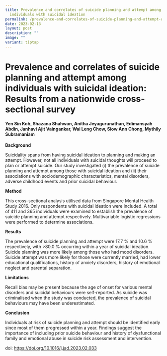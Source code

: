 ```yaml
---
title: Prevalence and correlates of suicide planning and attempt among
  individuals with suicidal ideation
permalink: /prevalence-and-correlates-of-suicide-planning-and-attempt-among-individuals-with-suicidal-ideation/
date: 2023-02-13
layout: post
description: ""
image: ""
variant: tiptap
---
```

<h1>Prevalence and correlates of suicide planning and attempt among individuals with suicidal ideation: Results from a nationwide cross-sectional survey</h1>
<h4>Yen Sin Koh, Shazana Shahwan, Anitha Jeyagurunathan, Edimansyah Abdin, Janhavi Ajit Vaingankar, Wai Leng Chow, Siow Ann Chong, Mythily Subramaniam</h4>
<p><strong>Background</strong>
</p>
<p>Suicidality spans from having suicidal ideation to planning and making
an attempt. However, not all individuals with suicidal thoughts will proceed
to plan or attempt suicide. Our study investigated (i) the prevalence of
suicide planning and attempt among those with suicidal ideation and (ii)
their associations with sociodemographic characteristics, mental disorders,
adverse childhood events and prior suicidal behaviour.</p>
<p><strong>Method</strong>
</p>
<p>This cross-sectional analysis utilised data from Singapore Mental Health
Study 2016. Only respondents with suicidal ideation were included. A total
of 411 and 365 individuals were examined to establish the prevalence of
suicide planning and attempt respectively. Multivariable logistic regressions
were performed to determine associations.</p>
<p><strong>Results</strong>
</p>
<p>The prevalence of suicide planning and attempt were 17.7&nbsp;% and 10.6&nbsp;%
respectively, with &gt;80.0&nbsp;% occurring within a year of suicidal
ideation. Suicide planning was more likely among those who had mood disorders.
Suicide attempt was more likely for those were currently married, had lower
educational qualifications, history of anxiety disorders, history of emotional
neglect and parental separation.</p>
<p><strong>Limitations</strong>
</p>
<p>Recall bias may be present because the age of onset for various mental
disorders and suicidal behaviours were self-reported. As suicide was criminalised
when the study was conducted, the prevalence of suicidal behaviours may
have been underestimated.</p>
<p><strong>Conclusion</strong>
</p>
<p>Individuals at risk of suicide planning and attempt should be identified
early since most of them progressed within a year. Findings suggest the
importance of including prior suicide behaviour and history of dysfunctional
family and emotional abuse in suicide risk assessment and intervention.</p>
<p></p>
<p>doi: <a href="https://doi.org/10.1016/j.jad.2023.02.033" rel="noopener noreferrer nofollow" target="_blank">https://doi.org/10.1016/j.jad.2023.02.033</a>
</p>
<p></p>
